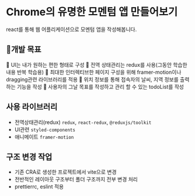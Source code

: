 # Chrome의 유명한 모멘텀 앱 만들어보기

react를 통해 웹 어플리케이션으로 모멘텀 앱을 작성해봅니다.

## 🚀개발 목표

🔹 UI는 내가 원하는 편한 형태로 구성
🔹 전역 상태관리는 redux를 사용(그동안 학습한 내용 반복 학습용)
🔹 최대한 인터렉티브한 페이지 구성을 위해 framer-motion이나 dragging관련 라이브러리를 적용
🔹 위치 정보를 통해 접속자의 날씨, 지역 정보를 출력하는 기능을 작성
🔹 사용자의 그날 목표를 작성하고 관리 할 수 있는 todoList를 작성

## 사용 라이브러리

- 전역상태관리(redux)
  `redux`, `react-redux`, `@reduxjs/toolkit`
- UI관련
  `styled-components`
- 애니메이트
  `framer-motion`

## 구조 변경 작업

- 기존 CRA로 생성한 프로젝트에서 vite으로 변경
- 전반적인 레이아웃 구조부터 폴더 구조까지 전부 변경 처리
- prettierrc, eslint 적용
